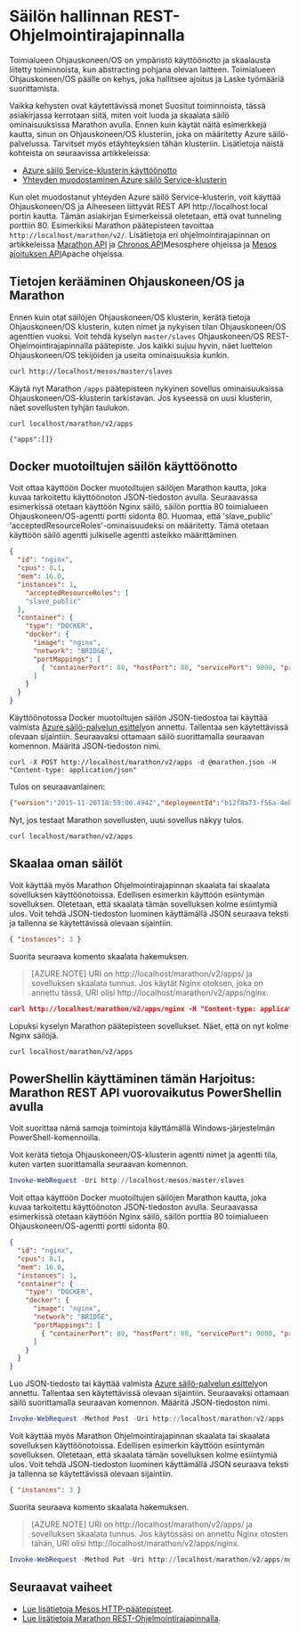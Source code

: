 <properties
   pageTitle="Azure säilö palvelun säilö hallinnan REST-Ohjelmointirajapinnalla | Microsoft Azure"
   description="Säilöjen käyttöön Azure säilö palvelun Mesos-klusterin Marathon REST-Ohjelmointirajapinnalla avulla."
   services="container-service"
   documentationCenter=""
   authors="neilpeterson"
   manager="timlt"
   editor=""
   tags="acs, azure-container-service"
   keywords="Docker, säilöt-mikro-palveluja, Mesos, Azure"/>

<tags
   ms.service="container-service"
   ms.devlang="na"
   ms.topic="get-started-article"
   ms.tgt_pltfrm="na"
   ms.workload="na"
   ms.date="09/13/2016"
   ms.author="timlt"/>

# <a name="container-management-through-the-rest-api"></a>Säilön hallinnan REST-Ohjelmointirajapinnalla

Toimialueen Ohjauskoneen/OS on ympäristö käyttöönotto ja skaalausta liitetty toiminnoista, kun abstracting pohjana olevan laitteen. Toimialueen Ohjauskoneen/OS päälle on kehys, joka hallitsee ajoitus ja Laske työmääriä suorittamista.

Vaikka kehysten ovat käytettävissä monet Suositut toiminnoista, tässä asiakirjassa kerrotaan siitä, miten voit luoda ja skaalata säilö ominaisuuksissa Marathon avulla. Ennen kuin käytät näitä esimerkkejä kautta, sinun on Ohjauskoneen/OS klusteriin, joka on määritetty Azure säilö-palvelussa. Tarvitset myös etäyhteyksien tähän klusteriin. Lisätietoja näistä kohteista on seuraavissa artikkeleissa:

- [Azure säilö Service-klusterin käyttöönotto](container-service-deployment.md)
- [Yhteyden muodostaminen Azure säilö Service-klusterin](container-service-connect.md)

Kun olet muodostanut yhteyden Azure säilö Service-klusterin, voit käyttää Ohjauskoneen/OS ja Aiheeseen liittyvät REST API http://localhost:local portin kautta. Tämän asiakirjan Esimerkeissä oletetaan, että ovat tunneling porttiin 80. Esimerkiksi Marathon päätepisteen tavoittaa `http://localhost/marathon/v2/`. Lisätietoja eri ohjelmointirajapinnan on artikkeleissa [Marathon API](https://mesosphere.github.io/marathon/docs/rest-api.html) ja [Chronos API](https://mesos.github.io/chronos/docs/api.html)Mesosphere ohjeissa ja [Mesos ajoituksen API](http://mesos.apache.org/documentation/latest/scheduler-http-api/)Apache ohjeissa.

## <a name="gather-information-from-dcos-and-marathon"></a>Tietojen kerääminen Ohjauskoneen/OS ja Marathon

Ennen kuin otat säilöjen Ohjauskoneen/OS klusterin, kerätä tietoja Ohjauskoneen/OS klusterin, kuten nimet ja nykyisen tilan Ohjauskoneen/OS agenttien vuoksi. Voit tehdä kyselyn `master/slaves` Ohjauskoneen/OS REST-Ohjelmointirajapinnalla päätepiste. Jos kaikki sujuu hyvin, näet luettelon Ohjauskoneen/OS tekijöiden ja useita ominaisuuksia kunkin.

```bash
curl http://localhost/mesos/master/slaves
```

Käytä nyt Marathon `/apps` päätepisteen nykyinen sovellus ominaisuuksissa Ohjauskoneen/OS-klusterin tarkistavan. Jos kyseessä on uusi klusterin, näet sovellusten tyhjän taulukon.

```
curl localhost/marathon/v2/apps

{"apps":[]}
```

## <a name="deploy-a-docker-formatted-container"></a>Docker muotoiltujen säilön käyttöönotto

Voit ottaa käyttöön Docker muotoiltujen säilöjen Marathon kautta, joka kuvaa tarkoitettu käyttöönoton JSON-tiedoston avulla. Seuraavassa esimerkissä otetaan käyttöön Nginx säilö, säilön porttia 80 toimialueen Ohjauskoneen/OS-agentti portti sidonta 80. Huomaa, että 'slave_public' 'acceptedResourceRoles'-ominaisuudeksi on määritetty. Tämä otetaan käyttöön säilö agentti julkiselle agentti asteikko määrittäminen.

```json
{
  "id": "nginx",
  "cpus": 0.1,
  "mem": 16.0,
  "instances": 1,
    "acceptedResourceRoles": [
    "slave_public"
  ],
  "container": {
    "type": "DOCKER",
    "docker": {
      "image": "nginx",
      "network": "BRIDGE",
      "portMappings": [
        { "containerPort": 80, "hostPort": 80, "servicePort": 9000, "protocol": "tcp" }
      ]
    }
  }
}
```

Käyttöönotossa Docker muotoiltujen säilön JSON-tiedostoa tai käyttää valmista [Azure säilö-palvelun esittely](https://raw.githubusercontent.com/rgardler/AzureDevTestDeploy/master/marathon/marathon.json)on annettu. Tallentaa sen käytettävissä olevaan sijaintiin. Seuraavaksi ottamaan säilö suorittamalla seuraavan komennon. Määritä JSON-tiedoston nimi.

```
curl -X POST http://localhost/marathon/v2/apps -d @marathon.json -H "Content-type: application/json"
```

Tulos on seuraavanlainen:

```json
{"version":"2015-11-20T18:59:00.494Z","deploymentId":"b12f8a73-f56a-4eb1-9375-4ac026d6cdec"}
```

Nyt, jos testaat Marathon sovellusten, uusi sovellus näkyy tulos.

```
curl localhost/marathon/v2/apps
```

## <a name="scale-your-containers"></a>Skaalaa oman säilöt

Voit käyttää myös Marathon Ohjelmointirajapinnan skaalata tai skaalata sovelluksen käyttöönotoissa. Edellisen esimerkin käyttöön esiintymän sovelluksen. Oletetaan, että skaalata tämän sovelluksen kolme esiintymiä ulos. Voit tehdä JSON-tiedoston luominen käyttämällä JSON seuraava teksti ja tallenna se käytettävissä olevaan sijaintiin.

```json
{ "instances": 3 }
```

Suorita seuraava komento skaalata hakemuksen.

>[AZURE.NOTE] URI on http://localhost/marathon/v2/apps/ ja sovelluksen skaalata tunnus. Jos käytät Nginx otoksen, joka on annettu tässä, URI olisi http://localhost/marathon/v2/apps/nginx.

```json
curl http://localhost/marathon/v2/apps/nginx -H "Content-type: application/json" -X PUT -d @scale.json
```

Lopuksi kyselyn Marathon päätepisteen sovellukset. Näet, että on nyt kolme Nginx säilöjä.

```
curl localhost/marathon/v2/apps
```

## <a name="use-powershell-for-this-exercise-marathon-rest-api-interaction-with-powershell"></a>PowerShellin käyttäminen tämän Harjoitus: Marathon REST API vuorovaikutus PowerShellin avulla

Voit suorittaa nämä samoja toimintoja käyttämällä Windows-järjestelmän PowerShell-komennoilla.

Voit kerätä tietoja Ohjauskoneen/OS-klusterin agentti nimet ja agentti tila, kuten varten suorittamalla seuraavan komennon.

```powershell
Invoke-WebRequest -Uri http://localhost/mesos/master/slaves
```

Voit ottaa käyttöön Docker muotoiltujen säilöjen Marathon kautta, joka kuvaa tarkoitettu käyttöönoton JSON-tiedoston avulla. Seuraavassa esimerkissä otetaan käyttöön Nginx säilö, säilön porttia 80 toimialueen Ohjauskoneen/OS-agentti portti sidonta 80.

```json
{
  "id": "nginx",
  "cpus": 0.1,
  "mem": 16.0,
  "instances": 1,
  "container": {
    "type": "DOCKER",
    "docker": {
      "image": "nginx",
      "network": "BRIDGE",
      "portMappings": [
        { "containerPort": 80, "hostPort": 80, "servicePort": 9000, "protocol": "tcp" }
      ]
    }
  }
}
```

Luo JSON-tiedosto tai käyttää valmista [Azure säilö-palvelun esittely](https://raw.githubusercontent.com/rgardler/AzureDevTestDeploy/master/marathon/marathon.json)on annettu. Tallentaa sen käytettävissä olevaan sijaintiin. Seuraavaksi ottamaan säilö suorittamalla seuraavan komennon. Määritä JSON-tiedoston nimi.

```powershell
Invoke-WebRequest -Method Post -Uri http://localhost/marathon/v2/apps -ContentType application/json -InFile 'c:\marathon.json'
```

Voit käyttää myös Marathon Ohjelmointirajapinnan skaalata tai skaalata sovelluksen käyttöönotoissa. Edellisen esimerkin käyttöön esiintymän sovelluksen. Oletetaan, että skaalata tämän sovelluksen kolme esiintymiä ulos. Voit tehdä JSON-tiedoston luominen käyttämällä JSON seuraava teksti ja tallenna se käytettävissä olevaan sijaintiin.

```json
{ "instances": 3 }
```

Suorita seuraava komento skaalata hakemuksen.

> [AZURE.NOTE] URI on http://localhost/marathon/v2/apps/ ja sovelluksen skaalata tunnus. Jos käytössäsi on annettu Nginx otosten tähän, URI olisi http://localhost/marathon/v2/apps/nginx.

```powershell
Invoke-WebRequest -Method Put -Uri http://localhost/marathon/v2/apps/nginx -ContentType application/json -InFile 'c:\scale.json'
```

## <a name="next-steps"></a>Seuraavat vaiheet

- [Lue lisätietoja Mesos HTTP-päätepisteet]( http://mesos.apache.org/documentation/latest/endpoints/).
- [Lue lisätietoja Marathon REST-Ohjelmointirajapinnalla]( https://mesosphere.github.io/marathon/docs/rest-api.html).

